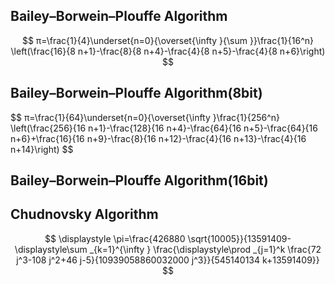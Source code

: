 






## Bailey–Borwein–Plouffe Algorithm

$$
π=\frac{1}{4}\underset{n=0}{\overset{\infty }{\sum }}\frac{1}{16^n} \left(\frac{16}{8 n+1}-\frac{8}{8 n+4}-\frac{4}{8 n+5}-\frac{4}{8 n+6}\right)
$$


## Bailey–Borwein–Plouffe Algorithm(8bit)

$$
π=\frac{1}{64}\underset{n=0}{\overset{\infty }\frac{1}{256^n} \left(\frac{256}{16 n+1}-\frac{128}{16 n+4}-\frac{64}{16 n+5}-\frac{64}{16 n+6}+\frac{16}{16 n+9}-\frac{8}{16 n+12}-\frac{4}{16 n+13}-\frac{4}{16 n+14}\right)
$$

## Bailey–Borwein–Plouffe Algorithm(16bit)


## Chudnovsky Algorithm

$$
\displaystyle
\pi=\frac{426880 \sqrt{10005}}{13591409-\displaystyle\sum _{k=1}^{\infty } \frac{\displaystyle\prod _{j=1}^k \frac{72 j^3-108 j^2+46 j-5}{10939058860032000 j^3}}{545140134 k+13591409}}
$$
